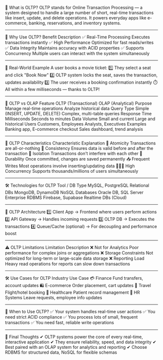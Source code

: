 📌 What is OLTP?
OLTP stands for Online Transaction Processing — a system designed to handle a large number of short, real-time transactions like insert, update, and delete operations.
It powers everyday apps like e-commerce, banking, reservations, and inventory systems.
________________________________________

🧠 Why Use OLTP?
Benefit	Description
✅ Real-Time Processing	Executes transactions instantly
✅ High Performance	Optimized for fast reads/writes
✅ Data Integrity	Maintains accuracy with ACID properties
✅ Supports Concurrency	Multiple users can interact with the system simultaneously
________________________________________

🧪 Real-World Example
A user books a movie ticket:
1️⃣ They select a seat and click "Book Now"
2️⃣ OLTP system locks the seat, saves the transaction, updates availability
3️⃣ The user receives a booking confirmation instantly
⏱️ All within a few milliseconds — thanks to OLTP!
________________________________________

🧩 OLTP vs OLAP
Feature	OLTP (Transactional)	OLAP (Analytical)
Purpose	Manage real-time operations	Analyze historical data
Query Type	Simple (INSERT, UPDATE, DELETE)	Complex, multi-table queries
Response Time	Milliseconds	Seconds to minutes
Data Volume	Small and current	Large and historical
Users	Customers, Employees	Analysts, Executives
Examples	Banking app, E-commerce checkout	Sales dashboard, trend analysis
________________________________________

🔐 OLTP Characteristics
Characteristic	Explanation
💾 Atomicity	Transactions are all-or-nothing
🧱 Consistency	Ensures data is valid before and after the transaction
🔁 Isolation	Transactions don't interfere with each other
🔐 Durability	Once committed, changes are saved permanently
📥 Frequent Writes	Most operations involve inserting/updating data
🧑🤝🧑 High Concurrency	Supports thousands/millions of users simultaneously
________________________________________

🛠️ Technologies for OLTP
Tool / DB	Type
MySQL, PostgreSQL	Relational DBs
MongoDB, DynamoDB	NoSQL Databases
Oracle DB, SQL Server	Enterprise RDBMS
Firebase, Supabase	Realtime DBs (Cloud)
________________________________________

🧰 OLTP Architecture
1️⃣ Client App → Frontend where users perform actions
2️⃣ API Gateway → Handles incoming requests
3️⃣ OLTP DB → Executes the transactions
4️⃣ Queue/Cache (optional) → For decoupling and performance boost
________________________________________

⚠️ OLTP Limitations
Limitation	Description
❌ Not for Analytics	Poor performance for complex joins or aggregations
❌ Storage Constraints	Not optimized for long-term or large-scale data storage
❌ Reporting Load	Heavy read operations for reports can slow down transactions
________________________________________

🛠️ Use Cases for OLTP
Industry	Use Case
💳 Finance	Fund transfers, account updates
🛍️ E-commerce	Order placement, cart updates
🏨 Travel	Flight/hotel booking
🏥 Healthcare	Patient record management
🏢 HR Systems	Leave requests, employee info updates
________________________________________

📌 When to Use OLTP?
✅ Your system handles real-time user actions
✅ You need strict ACID compliance
✅ You process lots of small, frequent transactions
✅ You need fast, reliable write operations
________________________________________

🧠 Final Thoughts
✔ OLTP systems power the core of every real-time, interactive application
✔ They ensure reliability, speed, and data integrity
✔ Best paired with an OLAP system for analytics and reporting
✔ Choose RDBMS for structured data, NoSQL for flexible schemas